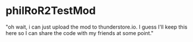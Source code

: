 # philRoR2TestMod

"oh wait, i can just upload the mod to thunderstore.io. I guess I'll keep this here so I can share the code with my friends at some point."
